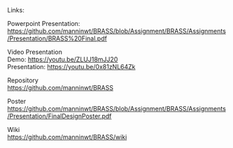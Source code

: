 Links: 

Powerpoint Presentation:
https://github.com/manninwt/BRASS/blob/Assignment/BRASS/Assignments/Presentation/BRASS%20Final.pdf

Video Presentation  
Demo: https://youtu.be/ZLUJ18mJJ20  
Presentation: https://youtu.be/0x81zNL64Zk

Repository  
https://github.com/manninwt/BRASS

Poster  
https://github.com/manninwt/BRASS/blob/Assignment/BRASS/Assignments/Presentation/FinalDesignPoster.pdf

Wiki  
https://github.com/manninwt/BRASS/wiki
